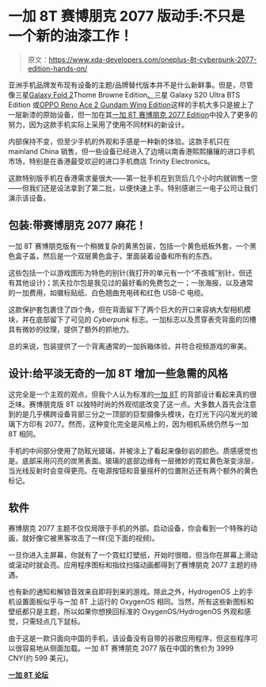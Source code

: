 # 一加 8T 赛博朋克 2077 版动手:不只是一个新的油漆工作！

> 原文：<https://www.xda-developers.com/oneplus-8t-cyberpunk-2077-edition-hands-on/>

亚洲手机品牌发布现有设备的主题/品牌替代版本并不是什么新鲜事。但是，尽管像三星[Galaxy Fold 2](https://www.xda-developers.com/samsung-galaxy-z-fold-2/)Thome Browne Edition[、](https://www.xda-developers.com/samsung-galaxy-z-fold-2/)三星 Galaxy S20 Ultra BTS Edition 或[OPPO Reno Ace 2 Gundam Wing Edition](https://www.xda-developers.com/oppo-reno-ace-65w-supervooc-special-gundam-edition-china-launch/)这样的手机大多只是披上了一层新漆的原始设备，但一加在其[一加 8T 赛博朋克 2077 Edition](https://www.xda-developers.com/oneplus-8t-x-cyberpunk-2077-edition-presentsradical-design/)中投入了更多的努力，因为这款手机实际上采用了使用不同材料的新设计。

内部保持不变，但至少手机的外观和手感是一种新的体验。这款手机只在 mainland China 销售，但一些设备已经进入了边境以南香港熙熙攘攘的进口手机市场，特别是在香港最受欢迎的进口手机商店 Trinity Electronics。

这款特别版手机在香港需求量很大——第一批手机在到货后几个小时内就销售一空——但我们还是设法拿到了第二批，以便快速上手。特别感谢三一电子公司让我们演示该设备。

## 包装:带赛博朋克 2077 麻花！

一加 8T 赛博朋克版有一个稍微复杂的黄黑包装，包括一个黄色纸板外套，一个黑色盒子盖，然后是一个双层黄色盒子，里面装着设备和所有的东西。

这些包括一个以游戏图形为特色的别针(我打开的单元有一个“不夜城”别针，但还有其他设计)；凯夫拉尔包是我见过的最好看的免费包之一；一张海报，以及通常的一加费用，如徽标贴纸、白色翘曲充电砖和红色 USB-C 电缆。

这款保护套包裹住了四个角，但在背面留下了两个巨大的开口来容纳大型相机模块，并在底部留下了可见的 *Cyberpunk* 标志。一加标志以及贯穿表壳背面的凹槽具有微妙的纹理，提供了额外的抓地力。

总的来说，包装提供了一个背离通常的一加拆箱体验，并符合视频游戏的审美。

## 设计:给平淡无奇的一加 8T 增加一些急需的风格

这完全是一个主观的观点，但我个人认为标准的[一加 8T](https://www.xda-developers.com/oneplus-8t-review/) 的背部设计看起来真的很乏味。赛博朋克版 8T 以独特时尚的外观彻底改变了这一点。大多数人首先会注意到的是几乎横跨设备背部三分之一顶部的巨型摄像头模块，在灯光下闪闪发光的玻璃下方印有 2077。然而，这种变化完全是风格上的，因为相机系统仍然与一加 8T 相同。

手机的中间部分使用了防眩光玻璃，并被涂上了看起来像砂岩的颜色。质感感觉也是。底部采用闪亮的炭黑表面。玻璃的底部边缘有一层微妙的霓虹黄色渐变涂层，当光线反射时会变得更亮。在电源按钮和音量摇杆的位置附近还有两个额外的黄色标记。

## 软件

赛博朋克 2077 主题不仅仅局限于手机的外部。启动设备，你会看到一个特殊的动画，就好像它被黑客攻击了一样(见下面的视频)。

一旦你进入主屏幕，你就有了一个霓虹灯壁纸，开始时很暗，但当你在屏幕上滑动或滚动时就会亮。应用程序图标和指纹扫描动画都得到了赛博朋克 2077 主题的待遇。

也有新的通知和解锁音效来自即将到来的游戏。除此之外，HydrogenOS 上的手机设置面板似乎与一加 8T 上运行的 OxygenOS 相同。当然，所有这些新图标和壁纸都只是主题，所以如果你想换回标准的 OxygenOS/HydrogenOS 外观和感觉，只需轻点几下鼠标。

由于这是一款只面向中国的手机，该设备没有自带的谷歌应用程序，但这些程序可以很容易地从侧面加载。一加 8T 赛博朋克 2077 版在中国的售价为 3999 CNY(约 599 美元)。

**[一加 8T 论坛](https://forum.xda-developers.com/oneplus-8t)**
